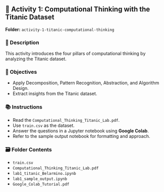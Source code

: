 ## 📁 Activity 1: Computational Thinking with the Titanic Dataset

**Folder:** `activity-1-titanic-computational-thinking`

### 📌 Description
This activity introduces the four pillars of computational thinking by analyzing the Titanic dataset.

### 🎯 Objectives
- Apply Decomposition, Pattern Recognition, Abstraction, and Algorithm Design.
- Extract insights from the Titanic dataset.

### 📚 Instructions
- Read the `Computational_Thinking_Titanic_Lab.pdf`.
- Use `train.csv` as the dataset.
- Answer the questions in a Jupyter notebook using **Google Colab**.
- Refer to the sample output notebook for formatting and approach.

### 🗃️ Folder Contents
- `train.csv`
- `Computational_Thinking_Titanic_Lab.pdf`
- `lab1_titanic_Belarmino.ipynb`
- `lab1_sample_output.ipynb`
- `Google_Colab_Tutorial.pdf`  
